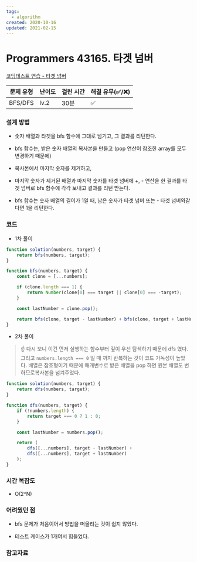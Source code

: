 ```yaml
---
tags:
  - algorithm
created: 2020-10-16
updated: 2021-02-15
---
```


# Programmers 43165. 타겟 넘버

[코딩테스트 연습 - 타겟 넘버](https://programmers.co.kr/learn/courses/30/lessons/43165)

| 문제 유형 | 난이도 | 걸린 시간 | 해결 유무(✅/❌) |
| --------- | ------ | --------- | ---------------- |
| BFS/DFS   | lv.2   | 30분      | ✅               |

### 설계 방법

- 숫자 배열과 타겟을 bfs 함수에 그대로 넘기고, 그 결과를 리턴한다.

- bfs 함수는, 받은 숫자 배열의 복사본을 만들고 (pop 연산이 참조한 array를 모두변경하기 때문에)

- 복사본에서 마지막 숫자를 제거하고,

- 마지막 숫자가 제거된 배열과 마지막 숫자를 타겟 넘버에 +, - 연산을 한 결과를 타겟 넘버로 bfs 함수에 각각 보내고 결과를 리턴 받는다.

- bfs 함수는 숫자 배열의 길이가 1일 때, 남은 숫자가 타겟 넘버 또는 - 타겟 넘버와같다면 1을 리턴한다.

### 코드

- 1차 풀이

```javascript
function solution(numbers, target) {
	return bfs(numbers, target);
}

function bfs(numbers, target) {
	const clone = [...numbers];

	if (clone.length === 1) {
		return Number(clone[0] === target || clone[0] === -target);
	}

	const lastNumber = clone.pop();

	return bfs(clone, target - lastNumber) + bfs(clone, target + lastNumber);
}
```

- 2차 풀이

> ☝ 다시 보니 이건 먼저 실행하는 함수부터 깊이 우선 탐색하기 때문에 dfs 였다. 그리고 `numbers.length === 0` 일 때 까지 반복하는 것이 코드 가독성이 높았다. 배열은 참조형이기 때문에 매개변수로 받은 배열을 pop 하면 원본 배열도 변하므로복사본을 넘겨주었다.

```javascript
function solution(numbers, target) {
	return dfs(numbers, target);
}

function dfs(numbers, target) {
	if (!numbers.length) {
		return target === 0 ? 1 : 0;
	}

	const lastNumber = numbers.pop();

	return (
		dfs([...numbers], target - lastNumber) +
		dfs([...numbers], target + lastNumber)
	);
}
```

### 시간 복잡도

- O(2^N)

### 어려웠던 점

- bfs 문제가 처음이어서 방법을 떠올리는 것이 쉽지 않았다.

- 테스트 케이스가 1개여서 힘들었다.

### 참고자료
